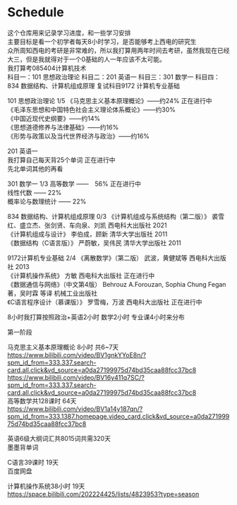 # Schedule
这个仓库用来记录学习进度，和一些学习安排  
主要目标是看一个初学者每天8小时学习，是否能够考上西电的研究生  
众所周知西电的考研是非常难的，所以我打算用两年时间去考研，虽然我现在已经大三，但是我就得对于一个0基础的人一年应该不太可能。  
我打算考085404计算机技术  
科目一：101 思想政治理论       科目二：201 英语一      科目三：301 数学一     科目四：834 数据结构、计算机组成原理    复试科目9172 计算机专业基础  

101 思想政治理论  1/5
《马克思主义基本原理概论》——约24%  正在进行中  
《毛泽东思想和中国特色社会主义理论体系概论》——约30%  
《中国近现代史纲要》——约14%  
《思想道德修养与法律基础》——约16%  
《形势与政策以及当代世界经济与政治》——约16%  

201 英语一  
我打算自己每天背25个单词  正在进行中  
先北单词其他的再看  

301 数学一  1/3
高等数学 ——　56%    正在进行中  
线性代数 ——  22%  
概率论与数理统计 —— 22%  

834 数据结构、计算机组成原理   0/3
《计算机组成与系统结构（第二版）》 裘雪红、盛立杰、张剑贤、车向泉、刘凯 西电科大出版社 2021   
《计算机组成与设计》 李伯成，顾新 清华大学出版社 2011   
《数据结构（C语言版）》 严蔚敏，吴伟民 清华大学出版社 2011   

9172计算机专业基础   2/4
《离散数学》（第二版） 武波，黄健斌等 西电科大出版社  2013   
《计算机操作系统》 方敏 西电科大出版社   正在进行中   
《数据通信与网络》（中文第4版）  Behrouz A.Forouzan, Sophia Chung Fegan著，吴时霖 等译 机械工业出版社   
《C语言程序设计（慕课版）》 罗雪梅，万波 西电科大出版社  正在进行中  

8小时我打算按照政治+英语2小时 数学2小时 专业课4小时来分布  

第一阶段  

马克思主义基本原理概论  8小时 共6~7天  
https://www.bilibili.com/video/BV1gnkYYoE8n/?spm_id_from=333.337.search-card.all.click&vd_source=a0da27199975d74bd35caa88fcc37bc8   
https://www.bilibili.com/video/BV16y411q7SC/?spm_id_from=333.337.search-card.all.click&vd_source=a0da27199975d74bd35caa88fcc37bc8  
高等数学共128课时 64天  
https://www.bilibili.com/video/BV1a14y187qn/?spm_id_from=333.1387.homepage.video_card.click&vd_source=a0da27199975d74bd35caa88fcc37bc8  

英语6级大纲词汇共8015词共需320天  
墨墨背单词  

C语言39课时 19天  
百度网盘  

计算机操作系统38小时 19天  
https://space.bilibili.com/202224425/lists/4823953?type=season  
